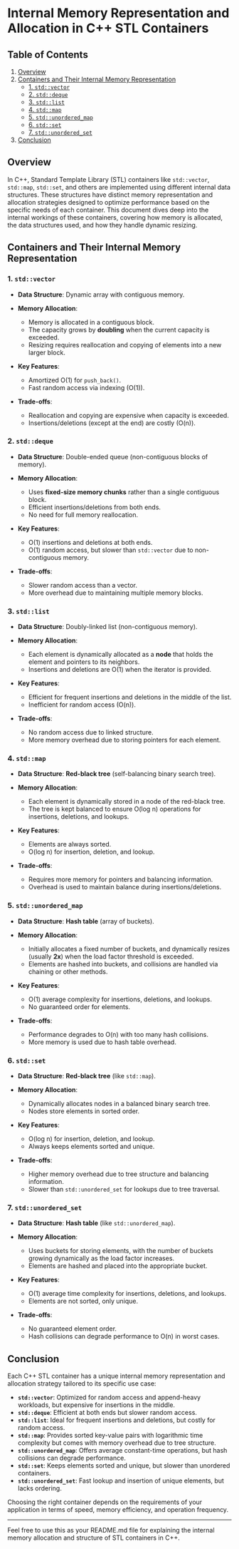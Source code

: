 # Internal Memory Representation and Allocation in C++ STL Containers

## Table of Contents
1. [Overview](#overview)
2. [Containers and Their Internal Memory Representation](#containers-and-their-internal-memory-representation)
   - [1. `std::vector`](#1-stdvector)
   - [2. `std::deque`](#2-stddeque)
   - [3. `std::list`](#3-stdlist)
   - [4. `std::map`](#4-stdmap)
   - [5. `std::unordered_map`](#5-stdunordered_map)
   - [6. `std::set`](#6-stdset)
   - [7. `std::unordered_set`](#7-stdunordered_set)
3. [Conclusion](#conclusion)


## Overview

In C++, Standard Template Library (STL) containers like `std::vector`, `std::map`, `std::set`, and others are implemented using different internal data structures. These structures have distinct memory representation and allocation strategies designed to optimize performance based on the specific needs of each container. This document dives deep into the internal workings of these containers, covering how memory is allocated, the data structures used, and how they handle dynamic resizing.


## Containers and Their Internal Memory Representation

### 1. `std::vector`

- **Data Structure**: Dynamic array with contiguous memory.
  
- **Memory Allocation**:
  - Memory is allocated in a contiguous block.
  - The capacity grows by **doubling** when the current capacity is exceeded.
  - Resizing requires reallocation and copying of elements into a new larger block.
  
- **Key Features**:
  - Amortized O(1) for `push_back()`.
  - Fast random access via indexing (O(1)).
  
- **Trade-offs**:
  - Reallocation and copying are expensive when capacity is exceeded.
  - Insertions/deletions (except at the end) are costly (O(n)).


### 2. `std::deque`

- **Data Structure**: Double-ended queue (non-contiguous blocks of memory).
  
- **Memory Allocation**:
  - Uses **fixed-size memory chunks** rather than a single contiguous block.
  - Efficient insertions/deletions from both ends.
  - No need for full memory reallocation.

- **Key Features**:
  - O(1) insertions and deletions at both ends.
  - O(1) random access, but slower than `std::vector` due to non-contiguous memory.

- **Trade-offs**:
  - Slower random access than a vector.
  - More overhead due to maintaining multiple memory blocks.


### 3. `std::list`

- **Data Structure**: Doubly-linked list (non-contiguous memory).

- **Memory Allocation**:
  - Each element is dynamically allocated as a **node** that holds the element and pointers to its neighbors.
  - Insertions and deletions are O(1) when the iterator is provided.

- **Key Features**:
  - Efficient for frequent insertions and deletions in the middle of the list.
  - Inefficient for random access (O(n)).

- **Trade-offs**:
  - No random access due to linked structure.
  - More memory overhead due to storing pointers for each element.


### 4. `std::map`

- **Data Structure**: **Red-black tree** (self-balancing binary search tree).
  
- **Memory Allocation**:
  - Each element is dynamically stored in a node of the red-black tree.
  - The tree is kept balanced to ensure O(log n) operations for insertions, deletions, and lookups.

- **Key Features**:
  - Elements are always sorted.
  - O(log n) for insertion, deletion, and lookup.
  
- **Trade-offs**:
  - Requires more memory for pointers and balancing information.
  - Overhead is used to maintain balance during insertions/deletions.


### 5. `std::unordered_map`

- **Data Structure**: **Hash table** (array of buckets).
  
- **Memory Allocation**:
  - Initially allocates a fixed number of buckets, and dynamically resizes (usually **2x**) when the load factor threshold is exceeded.
  - Elements are hashed into buckets, and collisions are handled via chaining or other methods.

- **Key Features**:
  - O(1) average complexity for insertions, deletions, and lookups.
  - No guaranteed order for elements.

- **Trade-offs**:
  - Performance degrades to O(n) with too many hash collisions.
  - More memory is used due to hash table overhead.


### 6. `std::set`

- **Data Structure**: **Red-black tree** (like `std::map`).
  
- **Memory Allocation**:
  - Dynamically allocates nodes in a balanced binary search tree.
  - Nodes store elements in sorted order.

- **Key Features**:
  - O(log n) for insertion, deletion, and lookup.
  - Always keeps elements sorted and unique.

- **Trade-offs**:
  - Higher memory overhead due to tree structure and balancing information.
  - Slower than `std::unordered_set` for lookups due to tree traversal.


### 7. `std::unordered_set`

- **Data Structure**: **Hash table** (like `std::unordered_map`).

- **Memory Allocation**:
  - Uses buckets for storing elements, with the number of buckets growing dynamically as the load factor increases.
  - Elements are hashed and placed into the appropriate bucket.

- **Key Features**:
  - O(1) average time complexity for insertions, deletions, and lookups.
  - Elements are not sorted, only unique.

- **Trade-offs**:
  - No guaranteed element order.
  - Hash collisions can degrade performance to O(n) in worst cases.


## Conclusion

Each C++ STL container has a unique internal memory representation and allocation strategy tailored to its specific use case:

- **`std::vector`**: Optimized for random access and append-heavy workloads, but expensive for insertions in the middle.
- **`std::deque`**: Efficient at both ends but slower random access.
- **`std::list`**: Ideal for frequent insertions and deletions, but costly for random access.
- **`std::map`**: Provides sorted key-value pairs with logarithmic time complexity but comes with memory overhead due to tree structure.
- **`std::unordered_map`**: Offers average constant-time operations, but hash collisions can degrade performance.
- **`std::set`**: Keeps elements sorted and unique, but slower than unordered containers.
- **`std::unordered_set`**: Fast lookup and insertion of unique elements, but lacks ordering.

Choosing the right container depends on the requirements of your application in terms of speed, memory efficiency, and operation frequency.

---


Feel free to use this as your README.md file for explaining the internal memory allocation and structure of STL containers in C++.

